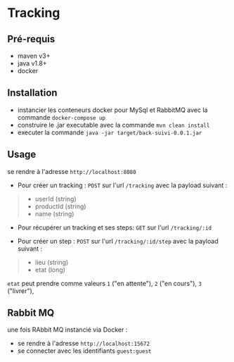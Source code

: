 # Tracking

## Pré-requis

* maven v3+
* java v1.8+
* docker

## Installation

* instancier les conteneurs docker pour MySql et RabbitMQ avec la commande `docker-compose up`
* construire le .jar executable avec la commande `mvn clean install`
* executer la commande `java -jar target/back-suivi-0.0.1.jar`


## Usage

se rendre à l'adresse `http://localhost:8080`

* Pour créer un tracking : `POST` sur l'url `/tracking` avec la payload suivant :
>* userId (string)
>* productId (string)
>* name (string)

* Pour récupérer un tracking et ses steps: `GET` sur l'url `/tracking/:id`

* Pour créer un step : `POST` sur l'url `/tracking/:id/step` avec la payload suivant :
 >* lieu (string)
 >* etat (long)
 
 `etat` peut prendre comme valeurs `1` ("en attente"), `2` ("en cours"), `3` ("livrer"),


## Rabbit MQ

une fois RAbbit MQ instancié via Docker :
* se rendre à l'adresse `http://localhost:15672`
* se connecter avec les identifiants `guest:guest`